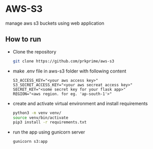 # AWS-S3

manage aws s3 buckets using web application

## How to run

- Clone the repository
    ```bash
    git clone https://github.com/prkprime/aws-s3
    ```

- make .env file in aws-s3 folder with following content
    ```env
    S3_ACCESS_KEY="<your aws access key>"
    S3_SECRET_ACCESS_KEY="<your aws secreat access key>"
    SECRET_KEY="<some secret key for your flask app>"
    REGION="<aws region. for eg. 'ap-south-1'>"
    ```

- create and activate virtual environment and install requirements
    ```bash
    python3 -m venv venv/
    source venv/bin/activate
    pip3 install -r requirements.txt
    ```

- run the app using gunicorn server
    ```bash
    gunicorn s3:app
    ```